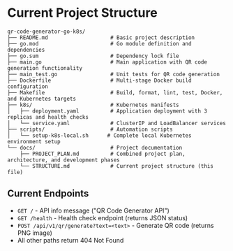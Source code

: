 # Current Project Structure

```
qr-code-generator-go-k8s/
├── README.md                    # Basic project description
├── go.mod                       # Go module definition and dependencies
├── go.sum                       # Dependency lock file
├── main.go                      # Main application with QR code generation functionality
├── main_test.go                 # Unit tests for QR code generation
├── Dockerfile                   # Multi-stage Docker build configuration
├── Makefile                     # Build, format, lint, test, Docker, and Kubernetes targets
├── k8s/                         # Kubernetes manifests
│   ├── deployment.yaml          # Application deployment with 3 replicas and health checks
│   └── service.yaml             # ClusterIP and LoadBalancer services
├── scripts/                     # Automation scripts
│   └── setup-k8s-local.sh      # Complete local Kubernetes environment setup
└── docs/                        # Project documentation
    ├── PROJECT_PLAN.md          # Combined project plan, architecture, and development phases
    └── STRUCTURE.md             # Current project structure (this file)
```

## Current Endpoints
- `GET /` - API info message ("QR Code Generator API")
- `GET /health` - Health check endpoint (returns JSON status)
- `POST /api/v1/qr/generate?text=<text>` - Generate QR code (returns PNG image)
- All other paths return 404 Not Found
